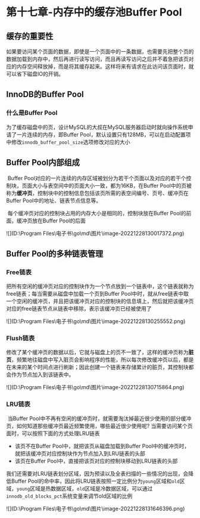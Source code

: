 # 第十七章-内存中的缓存池Buffer Pool

> 

## 缓存的重要性

​	如果要访问某个页面的数据，即使是一个页面中的一条数据，也需要先把整个页的数据加载到内存中，然后再进行读写访问，而且再读写访问之后并不着急把该页对应的内存空间释放掉，而是将其缓存起来。这样将来有请求在此访问该页面时，就可以省下磁盘IO的开销。

## InnoDB的Buffer Pool

### 什么是Buffer Pool

​	为了缓存磁盘中的页，设计MySQL的大叔在MySQL服务器启动时就向操作系统申请了一片连续的内存，即Buffer Pool，默认设置只有128MB，可以在启动配置项中修改`innodb_buffer_pool_size`选项修改对应的大小

## Buffer Pool内部组成

​	Buffer Pool对应的一片连续的内存区域被划分为若干个页面以及对应的若干个控制块，页面大小与表空间中的页面大小一致，都为16KB，在Buffer Pool中的页被称为**缓冲页**，控制块中的控制信息包括该页所需的表空间编号、页号、缓冲页在Buffer Pool中的地址、链表节点信息等。

​	每个缓冲页对应的控制块占用的内存大小是相同的，控制块放在Buffer Pool的前面，缓冲页放在Buffer Pool的后面

![](D:\Program Files\电子书\go\md\图片\image-20221228130017372.png)

## Buffer Pool的多种链表管理

### Free链表

​	把所有空闲的缓冲页对应的控制块作为一个节点放到一个链表中，这个链表就称为free链表；每当需要从磁盘中加载一个页到Buffer Pool中时，就从free链表中取一个空闲的缓冲页，并且把该缓冲页对应的控制块的信息填上，然后就把该缓冲页对应的free链表节点从链表中移除，表示该缓冲页已经被使用了

![](D:\Program Files\电子书\go\md\图片\image-20221228130255552.png)

### Flush链表

​	修改了某个缓冲页的数据以后，它就与磁盘上的页不一致了，这样的缓冲页称为**脏页**，频繁地往磁盘中写入脏页会影响程序的性能，所以每次修改缓冲页以后，都是在未来的某个时间点进行刷新；因此创建一个链表来存储累计的脏页，其控制块都会作为节点加入到该链表中。

![](D:\Program Files\电子书\go\md\图片\image-20221228130715864.png)

### LRU链表

​	当Buffer Pool中不再有空闲的缓冲页时，就需要淘汰掉最近很少使用的部分缓冲页，如何知道那些缓冲页最近频繁使用，哪些最近很少使用呢? 当需要访问某个页面时，可以按照下面的方式处理LRU链表

 - 该页不在Buffer Pool中，就把该页从磁盘加载到Buffer Pool中的缓冲页时，就把该缓冲页对应控制块作为节点加入到LRU链表的头部
 - 该页在Buffer Pool中，直接把该页对应的控制块移动到LRU链表的头部

​	我们还需要对LRU链表划分区域，因为预读以及全表扫描的一些情况的出现，会降低Buffer Pool的命中率，因此将LRU链表按照一定比例分为`young`区域和`old`区域，`young`区域是热数据区域，`old`区域是冷数据区域，可以通过`innodb_old_blocks_pct`系统变量来调节old区域的比例

![](D:\Program Files\电子书\go\md\图片\image-20221228131646396.png)

